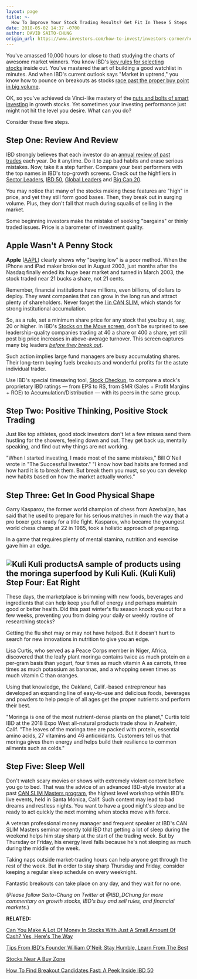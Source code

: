 ```yaml
---
layout: page
title: >-
  How To Improve Your Stock Trading Results? Get Fit In These 5 Steps
date: 2018-05-02 14:37 -0700
author: DAVID SAITO-CHUNG
origin_url: https://www.investors.com/how-to-invest/investors-corner/how-to-improve-stock-trading-results-get-fit
---
```





You've amassed 10,000 hours (or close to that) studying the charts of awesome market winners. You know IBD's [key rules for selecting stocks](https://www.investors.com/ibd-university/can-slim/) inside out. You've mastered the art of building a good watchlist in minutes. And when IBD's current outlook says "Market in uptrend," you know how to pounce on breakouts as stocks [race past the proper buy point in big volume](https://www.investors.com/how-to-invest/investors-corner/chart-reading-basics-how-a-buy-point-marks-a-time-of-opportunity/).




OK, so you've achieved da Vinci-like mastery of the [nuts and bolts of smart investing](https://www.investors.com/ibd-university/can-slim/) in growth stocks. Yet sometimes your investing performance just might not hit the level you desire. What can you do?


Consider these five steps.


Step One: Review And Review
---------------------------


IBD strongly believes that each investor do an [annual review of past trades](https://www.investors.com/how-to-invest/investors-corner/making-money-in-2018-study-your-past-stock-trades-focus-on-true-leaders/) each year. Do it anytime. Do it to zap bad habits and erase serious mistakes. Now, take it a step further. Compare your best performers with the top names in IBD's top-growth screens. Check out the highfliers in [Sector Leaders](https://research.investors.com/stock-lists/sector-leaders), [IBD 50](https://research.investors.com/stock-lists/ibd-50/), [Global Leaders](https://research.investors.com/stock-lists/global-leaders/) and [Big Cap 20](https://research.investors.com/stock-lists/big-cap-20/).


You may notice that many of the stocks making these features are "high" in price, and yet they still form good bases. Then, they break out in surging volume. Plus, they don't fall that much during squalls of selling in the market.


Some beginning investors make the mistake of seeking "bargains" or thinly traded issues. Price is a barometer of investment quality.


Apple Wasn't A Penny Stock
--------------------------


**Apple** ([AAPL](https://research.investors.com/quote.aspx?symbol=AAPL)) clearly shows why "buying low" is a poor method. When the iPhone and iPad maker broke out in August 2003, just months after the Nasdaq finally ended its huge bear market and turned in March 2003, the stock traded near 21 bucks a share, not 21 cents.


Remember, financial institutions have millions, even billions, of dollars to deploy. They want companies that can grow in the long run and attract plenty of shareholders. Never forget the [I in CAN SLIM](https://www.investors.com/ibd-university/can-slim/institutional-sponsorship/), which stands for strong institutional accumulation.


So, as a rule, set a minimum share price for any stock that you buy at, say, 20 or higher. In IBD's [Stocks on the Move screen](https://research.investors.com/stocksonthemove.aspx), don't be surprised to see leadership-quality companies trading at 40 a share or 400 a share, yet still post big price increases in above-average turnover. This screen captures many big leaders [*before they break out*](https://www.investors.com/how-to-invest/investors-corner/chart-reading-basics-how-a-buy-point-marks-a-time-of-opportunity/).


Such action implies large fund managers are busy accumulating shares. Their long-term buying fuels breakouts and wonderful profits for the astute individual trader.


Use IBD's special timesaving tool, [Stock Checkup](https://research.investors.com/stock-checkup/), to compare a stock's proprietary IBD ratings — from EPS to RS, from SMR (Sales + Profit Margins + ROE) to Accumulation/Distribution — with its peers in the same group.


Step Two: Positive Thinking, Positive Stock Trading
---------------------------------------------------


Just like top athletes, good stock investors don't let a few misses send them hustling for the showers, feeling down and out. They get back up, mentally speaking, and find out why things are not working.


"When I started investing, I made most of the same mistakes," Bill O'Neil wrote in "The Successful Investor." "I know how bad habits are formed and how hard it is to break them. But break them you must, so you can develop new habits based on how the market actually works."


Step Three: Get In Good Physical Shape
--------------------------------------


Garry Kasparov, the former world champion of chess from Azerbaijan, has said that he used to prepare for his serious matches in much the way that a pro boxer gets ready for a title fight. Kasparov, who became the youngest world chess champ at 22 in 1985, took a holistic approach of preparing.


In a game that requires plenty of mental stamina, nutrition and exercise gave him an edge.


![Kuli Kuli products](https://www.investors.com/wp-content/uploads/2018/04/stock-KuliKuli-02-company-300x169.jpg)A sample of products using the moringa superfood by Kuli Kuli. (Kuli Kuli)
Step Four: Eat Right
--------------------


These days, the marketplace is brimming with new foods, beverages and ingredients that can help keep you full of energy and perhaps maintain good or better health. Did this past winter's flu season knock you out for a few weeks, preventing you from doing your daily or weekly routine of researching stocks?


Getting the flu shot may or may not have helped. But it doesn't hurt to search for new innovations in nutrition to give you an edge.


Lisa Curtis, who served as a Peace Corps member in Niger, Africa, discovered that the leafy plant moringa contains twice as much protein on a per-gram basis than yogurt, four times as much vitamin A as carrots, three times as much potassium as bananas, and a whopping seven times as much vitamin C than oranges.


Using that knowledge, the Oakland, Calif.-based entrepreneur has developed an expanding line of easy-to-use and delicious foods, beverages and powders to help people of all ages get the proper nutrients and perform their best.


"Moringa is one of the most nutrient-dense plants on the planet," Curtis told IBD at the 2018 Expo West all-natural products trade show in Anaheim, Calif. "The leaves of the moringa tree are packed with protein, essential amino acids, 27 vitamins and 46 antioxidants. Customers tell us that moringa gives them energy and helps build their resilience to common ailments such as colds."


Step Five: Sleep Well
---------------------


Don't watch scary movies or shows with extremely violent content before you go to bed. That was the advice of an advanced IBD-style investor at a past [CAN SLIM Masters program](https://shop.investors.com/offer/splashresponsive.aspx?id=TradingSummit), the highest level workshop within IBD's live events, held in Santa Monica, Calif. Such content may lead to bad dreams and restless nights. You want to have a good night's sleep and be ready to act quickly the next morning when stocks move with force.


A veteran professional money manager and frequent speaker at IBD's CAN SLIM Masters seminar recently told IBD that getting a lot of sleep during the weekend helps him stay sharp at the start of the trading week. But by Thursday or Friday, his energy level falls because he's not sleeping as much during the middle of the week.


Taking naps outside market-trading hours can help anyone get through the rest of the week. But in order to stay sharp Thursday and Friday, consider keeping a regular sleep schedule on every weeknight.


Fantastic breakouts can take place on any day, and they wait for no one.


(*Please follow Saito-Chung on Twitter at @IBD\_DChung for more commentary on growth stocks, IBD's buy and sell rules, and financial markets.*)


**RELATED:**


[Can You Make A Lot Of Money In Stocks With Just A Small Amount Of Cash? Yes, Here's The Way](https://www.investors.com/how-to-invest/investors-corner/can-you-make-roaring-stock-profits-with-a-little-cash-yes-here-is-the-way/)


[Tips From IBD's Founder William O'Neil: Stay Humble, Learn From The Best](https://www.investors.com/news/management/leaders-and-success/bill-oneil-ibd-founder-and-stock-investor-success-tips/)


[Stocks Near A Buy Zone](https://www.investors.com/category/stock-lists/stocks-near-a-buy-zone/)


[How To Find Breakout Candidates Fast: A Peek Inside IBD 50](https://research.investors.com/stock-lists/ibd-50/)




